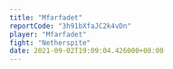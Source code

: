 ```yaml
---
title: "Mfarfadet"
reportCode: "3h91bXfaJC2k4vDn"
player: "Mfarfadet"
fight: "Netherspite"
date: 2021-09-02T19:09:04.426000+00:00
---
```

